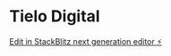 # Tielo Digital

[Edit in StackBlitz next generation editor ⚡️](https://stackblitz.com/~/github.com/timtielo/Tielo-Digital)
